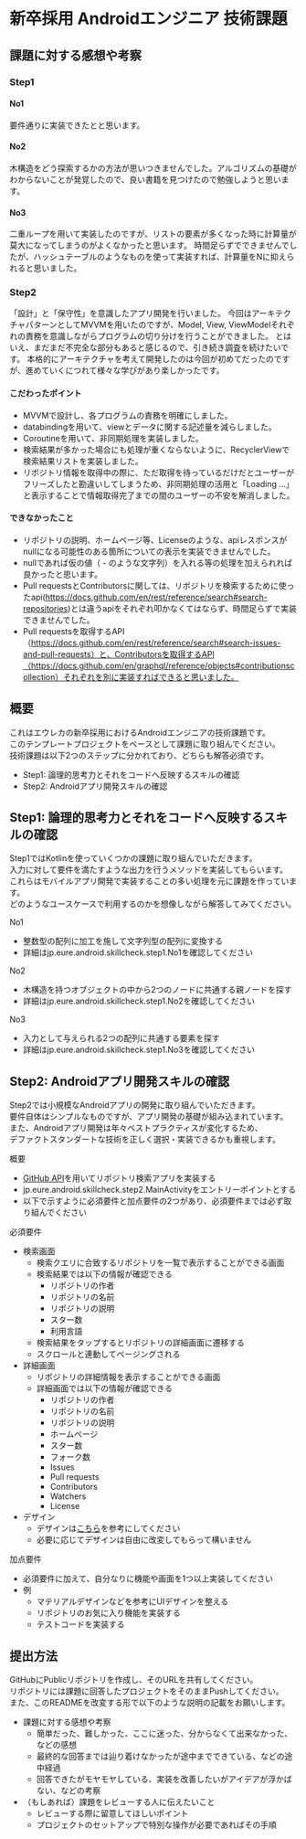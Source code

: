 # 新卒採用 Androidエンジニア 技術課題

## 課題に対する感想や考察
### Step1
#### No1
要件通りに実装できたとと思います。
#### No2
木構造をどう探索するかの方法が思いつきませんでした。アルゴリズムの基礎がわからないことが発覚したので、良い書籍を見つけたので勉強しようと思います。
#### No3
二重ループを用いて実装したのですが、リストの要素が多くなった時に計算量が莫大になってしまうのがよくなかったと思います。
時間足らずでできませんでしたが、ハッシュテーブルのようなものを使って実装すれば、計算量をNに抑えられると思いました。
### Step2
「設計」と「保守性」を意識したアプリ開発を行いました。 今回はアーキテクチャパターンとしてMVVMを用いたのですが、Model, View, ViewModelそれぞれの責務を意識しながらプログラムの切り分けを行うことができました。 とはいえ、まだまだ不完全な部分もあると感じるので、引き続き調査を続けたいです。
本格的にアーキテクチャを考えて開発したのは今回が初めてだったのですが、進めていくにつれて様々な学びがあり楽しかったです。
#### こだわったポイント
- MVVMで設計し、各プログラムの責務を明確にしました。
- databindingを用いて、viewとデータに関する記述量を減らしました。
- Coroutineを用いて、非同期処理を実装しました。
- 検索結果が多かった場合にも処理が重くならないように、RecyclerViewで検索結果リストを実装しました。
- リポジトリ情報を取得中の際に、ただ取得を待っているだけだとユーザーがフリーズしたと勘違いしてしまうため、非同期処理の活用と「Loading ...」と表示することで情報取得完了までの間のユーザーの不安を解消しました。
#### できなかったこと
- リポジトリの説明、ホームページ等、Licenseのような、apiレスポンスがnullになる可能性のある箇所についての表示を実装できませんでした。
 - nullであれば仮の値（ - のような文字列）を入れる等の処理を加えられれば良かったと思います。
- Pull requestsとContributorsに関しては、リポジトリを検索するために使ったapi(https://docs.github.com/en/rest/reference/search#search-repositories)とは違うapiをそれぞれ叩かなくてはならず、時間足らずで実装できませんでした。
 - Pull requestsを取得するAPI（https://docs.github.com/en/rest/reference/search#search-issues-and-pull-requests）と、Contributorsを取得するAPI（https://docs.github.com/en/graphql/reference/objects#contributionscollection）それぞれを別に実装すればできると思いました。

## 概要
これはエウレカの新卒採用におけるAndroidエンジニアの技術課題です。  
このテンプレートプロジェクトをベースとして課題に取り組んでください。  
技術課題は以下2つのステップに分かれており、どちらも解答必須です。  

- Step1: 論理的思考力とそれをコードへ反映するスキルの確認
- Step2: Androidアプリ開発スキルの確認

## Step1: 論理的思考力とそれをコードへ反映するスキルの確認

Step1ではKotlinを使っていくつかの課題に取り組んでいただきます。  
入力に対して要件を満たすような出力を行うメソッドを実装してもらいます。  
これらはモバイルアプリ開発で実装することの多い処理を元に課題を作っています。  
どのようなユースケースで利用するのかを想像しながら解答してみてください。  

No1
- 整数型の配列に加工を施して文字列型の配列に変換する
- 詳細はjp.eure.android.skillcheck.step1.No1を確認してください

No2
- 木構造を持つオブジェクトの中から2つのノードに共通する親ノードを探す
- 詳細はjp.eure.android.skillcheck.step1.No2を確認してください

No3
- 入力として与えられる2つの配列に共通する要素を探す
- 詳細はjp.eure.android.skillcheck.step1.No3を確認してください

## Step2: Androidアプリ開発スキルの確認

Step2では小規模なAndroidアプリの開発に取り組んでいただきます。  
要件自体はシンプルなものですが、アプリ開発の基礎が組み込まれています。  
また、Androidアプリ開発は年々ベストプラクティスが変化するため、  
デファクトスタンダートな技術を正しく選択・実装できるかも重視します。  

概要
- [GitHub API](https://docs.github.com/en/rest)を用いてリポジトリ検索アプリを実装する
- jp.eure.android.skillcheck.step2.MainActivityをエントリーポイントとする
- 以下で示すように必須要件と加点要件の2つがあり、必須要件までは必ず取り組んでください

必須要件
- 検索画面
  - 検索クエリに合致するリポジトリを一覧で表示することができる画面
  - 検索結果では以下の情報が確認できる
    - リポジトリの作者
    - リポジトリの名前
    - リポジトリの説明
    - スター数
    - 利用言語
  - 検索結果をタップするとリポジトリの詳細画面に遷移する
  - スクロールと連動してページングされる
- 詳細画面
  - リポジトリの詳細情報を表示することができる画面
  - 詳細画面では以下の情報が確認できる
    - リポジトリの作者
    - リポジトリの名前
    - リポジトリの説明
    - ホームページ
    - スター数
    - フォーク数
    - Issues
    - Pull requests
    - Contributors
    - Watchers
    - License
- デザイン
  - デザインは[こちら](https://whimsical.com/6gHAHNG2XgvZKm4ZWZ3rsX)を参考にしてください
  - 必要に応じてデザインは自由に改変してもらって構いません

加点要件
- 必須要件に加えて、自分なりに機能や画面を1つ以上実装してください
- 例
  - マテリアルデザインなどを参考にUIデザインを整える
  - リポジトリのお気に入り機能を実装する
  - テストコードを実装する

## 提出方法

GitHubにPublicリポジトリを作成し、そのURLを共有してください。  
リポジトリには課題に回答したプロジェクトをそのままPushしてください。  
また、このREADMEを改変する形で以下のような説明の記載をお願いします。  

- 課題に対する感想や考察
  - 簡単だった、難しかった、ここに迷った、分からなくて出来なかった、などの感想
  - 最終的な回答までは辿り着けなかったが途中までできている、などの途中経過
  - 回答できたがモヤモヤしている、実装を改善したいがアイデアが浮かばない、などの考察
- （もしあれば）課題をレビューする人に伝えたいこと
  - レビューする際に留意してほしいポイント
  - プロジェクトのセットアップで特別な操作が必要であればその手順